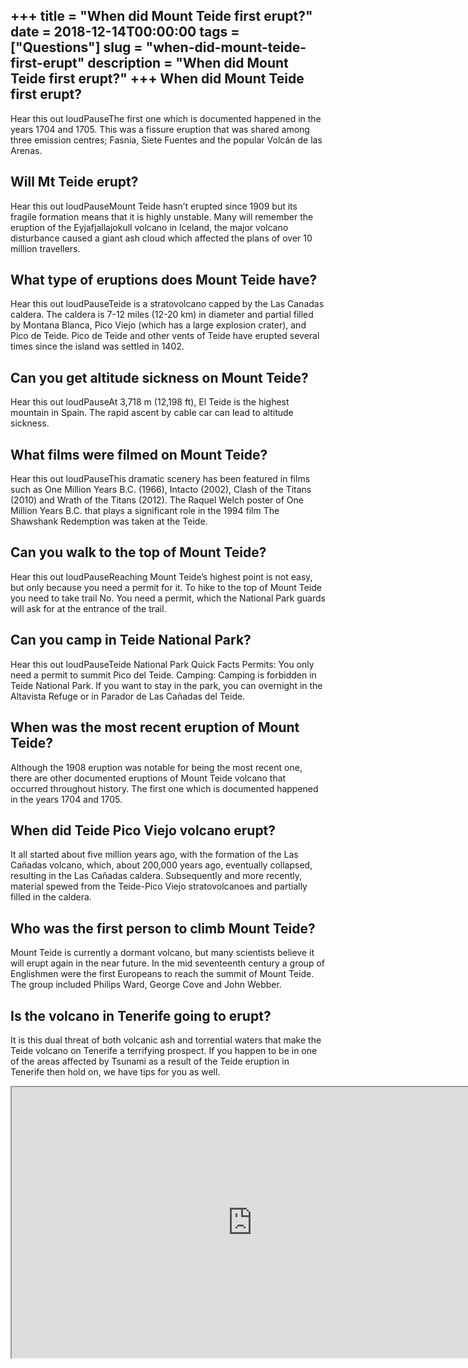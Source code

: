 +++
title = "When did Mount Teide first erupt?"
date = 2018-12-14T00:00:00
tags = ["Questions"]
slug = "when-did-mount-teide-first-erupt"
description = "When did Mount Teide first erupt?"
+++
When did Mount Teide first erupt?
---------------------------------

Hear this out loudPauseThe first one which is documented happened in the years 1704 and 1705. This was a fissure eruption that was shared among three emission centres; Fasnia, Siete Fuentes and the popular Volcán de las Arenas.

Will Mt Teide erupt?
--------------------

Hear this out loudPauseMount Teide hasn’t erupted since 1909 but its fragile formation means that it is highly unstable. Many will remember the eruption of the Eyjafjallajokull volcano in Iceland, the major volcano disturbance caused a giant ash cloud which affected the plans of over 10 million travellers.

What type of eruptions does Mount Teide have?
---------------------------------------------

Hear this out loudPauseTeide is a stratovolcano capped by the Las Canadas caldera. The caldera is 7-12 miles (12-20 km) in diameter and partial filled by Montana Blanca, Pico Viejo (which has a large explosion crater), and Pico de Teide. Pico de Teide and other vents of Teide have erupted several times since the island was settled in 1402.

Can you get altitude sickness on Mount Teide?
---------------------------------------------

Hear this out loudPauseAt 3,718 m (12,198 ft), El Teide is the highest mountain in Spain. The rapid ascent by cable car can lead to altitude sickness.

What films were filmed on Mount Teide?
--------------------------------------

Hear this out loudPauseThis dramatic scenery has been featured in films such as One Million Years B.C. (1966), Intacto (2002), Clash of the Titans (2010) and Wrath of the Titans (2012). The Raquel Welch poster of One Million Years B.C. that plays a significant role in the 1994 film The Shawshank Redemption was taken at the Teide.

Can you walk to the top of Mount Teide?
---------------------------------------

Hear this out loudPauseReaching Mount Teide’s highest point is not easy, but only because you need a permit for it. To hike to the top of Mount Teide you need to take trail No. You need a permit, which the National Park guards will ask for at the entrance of the trail.

Can you camp in Teide National Park?
------------------------------------

Hear this out loudPauseTeide National Park Quick Facts Permits: You only need a permit to summit Pico del Teide. Camping: Camping is forbidden in Teide National Park. If you want to stay in the park, you can overnight in the Altavista Refuge or in Parador de Las Cañadas del Teide.

When was the most recent eruption of Mount Teide?
-------------------------------------------------

Although the 1908 eruption was notable for being the most recent one, there are other documented eruptions of Mount Teide volcano that occurred throughout history. The first one which is documented happened in the years 1704 and 1705.

When did Teide Pico Viejo volcano erupt?
----------------------------------------

It all started about five million years ago, with the formation of the Las Cañadas volcano, which, about 200,000 years ago, eventually collapsed, resulting in the Las Cañadas caldera. Subsequently and more recently, material spewed from the Teide-Pico Viejo stratovolcanoes and partially filled in the caldera.

Who was the first person to climb Mount Teide?
----------------------------------------------

Mount Teide is currently a dormant volcano, but many scientists believe it will erupt again in the near future. In the mid seventeenth century a group of Englishmen were the first Europeans to reach the summit of Mount Teide. The group included Philips Ward, George Cove and John Webber.

Is the volcano in Tenerife going to erupt?
------------------------------------------

It is this dual threat of both volcanic ash and torrential waters that make the Teide volcano on Tenerife a terrifying prospect. If you happen to be in one of the areas affected by Tsunami as a result of the Teide eruption in Tenerife then hold on, we have tips for you as well.

<iframe allow="accelerometer; autoplay; clipboard-write; encrypted-media; gyroscope; picture-in-picture" allowfullscreen="" class="__youtube_prefs__  epyt-is-override  no-lazyload" data-no-lazy="1" data-origheight="433" data-origwidth="770" data-skipgform_ajax_framebjll="" height="433" id="_ytid_84784" loading="lazy" src="https://www.youtube.com/embed/4qRkJ9pW6SQ?enablejsapi=1&autoplay=0&cc_load_policy=0&cc_lang_pref=&iv_load_policy=1&loop=0&modestbranding=0&rel=1&fs=1&playsinline=0&autohide=2&theme=dark&color=red&controls=1&" title="YouTube player" width="770"></iframe>